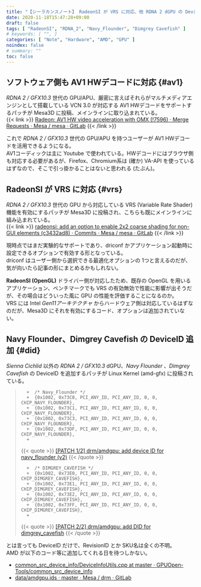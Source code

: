 ```yaml
---
title: "【シーラカンスノート】 RadeonSI が VRS に対応、他 RDNA 2 dGPU の DeviceID 【2020/11/18】"
date: 2020-11-18T15:47:28+09:00
draft: false
tags: [ "RadeonSI", "RDNA_2", "Navy_Flounder", "Dimgrey Cavefish" ]
# keywords: [ "", ]
categories: [ "Note", "Hardware", "AMD", "GPU" ]
noindex: false
# summary: ""
toc: false
---
```


## ソフトウェア側も AV1 HWデコードに対応 {#av1}

*RDNA 2 / GFX10.3* 世代の GPU/APU、厳密に言えばそれらがマルチメディアエンジンとして搭載している VCN 3.0 が対応する AV1 HWデコードをサポートするパッチが Mesa3D に投稿、メインラインに取り込まれている。  
{{< link >}} [Radeon: AV1 HW video acceleration with OMX (!7596) · Merge Requests · Mesa / mesa · GitLab](https://gitlab.freedesktop.org/mesa/mesa/-/merge_requests/7596) {{< /link >}}

これで *RDNA 2 / GFX10.3* 世代の GPU/APU を持つユーザーが AV1 HWデコードを活用できるようになる。  
AV1コーディックは主に Youtube で使われている。HWデコードにはブラウザ側も対応する必要があるが、Firefox、Chromium系は (確か) VA-API を使っているはずなので、そこで引っ掛かることはないと思われる (たぶん)。  

## RadeonSI が VRS に対応 {#vrs}

*RDNA 2 / GFX10.3* 世代の GPU から対応している VRS (Variable Rate Shader) 機能を有効にするパッチが Mesa3D に投稿され、こちらも既にメインラインに組み込まれている。  
{{< link >}} [radeonsi: add an option to enable 2x2 coarse shading for non-GUI elements (c3432ad8) · Commits · Mesa / mesa · GitLab](https://gitlab.freedesktop.org/mesa/mesa/-/commit/c3432ad852449ec31580a0b77af785e37eaa48f9) {{< /link >}}

現時点ではまだ実験的なサポートであり、driconf かアプリケーション起動時に設定できるオプションで有効する形となっている。  
driconf はユーザー側から選択できる最適化オプションの 1つと言えるのだが、気が向いたら記事の形にまとめるかもしれない。  

**RadeonSI (OpenGL)** ドライバー側が対応したため、既存の OpenGL を用いるアプリケーション、ベンチマークでも VRS の有効無効で性能に影響が出そうだが、その場合はどういった風に GPU の性能を評価することになるのか。  
VRS には Intel *Gen11アーキテクチャ* からハードウェア側は対応しているはずなのだが、Mesa3D にそれを有効にするコード、オプションは追加されていない。  


## Navy Flounder、Dimgrey Cavefish の DeviceID 追加 {#did}

*Sienna Cichlid* 以外の *RDNA 2 / GFX10.3* dGPU、*Navy Flounder* 、*Dimgrey Cavefish* の DeviceID を追加するパッチが Linux Kernel (amd-gfx) に投稿されている。  

 >       +	/* Navy_Flounder */
 >       +	{0x1002, 0x73C0, PCI_ANY_ID, PCI_ANY_ID, 0, 0, CHIP_NAVY_FLOUNDER},
 >       +	{0x1002, 0x73C1, PCI_ANY_ID, PCI_ANY_ID, 0, 0, CHIP_NAVY_FLOUNDER},
 >       +	{0x1002, 0x73C3, PCI_ANY_ID, PCI_ANY_ID, 0, 0, CHIP_NAVY_FLOUNDER},
 >       +	{0x1002, 0x73DF, PCI_ANY_ID, PCI_ANY_ID, 0, 0, CHIP_NAVY_FLOUNDER},
 >       +
 >
 > {{< quote >}} [[PATCH 1/2] drm/amdgpu: add device ID for navy_flounder (v2)](https://lists.freedesktop.org/archives/amd-gfx/2020-November/056293.html) {{< /quote >}}
 >
 >       
 >       +	/* DIMGREY_CAVEFISH */
 >       +	{0x1002, 0x73E0, PCI_ANY_ID, PCI_ANY_ID, 0, 0, CHIP_DIMGREY_CAVEFISH},
 >       +	{0x1002, 0x73E1, PCI_ANY_ID, PCI_ANY_ID, 0, 0, CHIP_DIMGREY_CAVEFISH},
 >       +	{0x1002, 0x73E2, PCI_ANY_ID, PCI_ANY_ID, 0, 0, CHIP_DIMGREY_CAVEFISH},
 >       +	{0x1002, 0x73FF, PCI_ANY_ID, PCI_ANY_ID, 0, 0, CHIP_DIMGREY_CAVEFISH},
 >       +
 >
 > {{< quote >}} [[PATCH 2/2] drm/amdgpu: add DID for dimgrey_cavefish](https://lists.freedesktop.org/archives/amd-gfx/2020-November/056294.html) {{< /quote >}}

とは言っても DeviceID だけで、RevisionID とか SKU名は全くの不明。  
AMD が以下のコード等に追加してくれる日を待つしかない。  

 * [common_src_device_info/DeviceInfoUtils.cpp at master · GPUOpen-Tools/common_src_device_info](https://github.com/GPUOpen-Tools/common_src_device_info/blob/master/DeviceInfoUtils.cpp)
 * [data/amdgpu.ids · master · Mesa / drm · GitLab](https://gitlab.freedesktop.org/mesa/drm/blob/master/data/amdgpu.ids)
